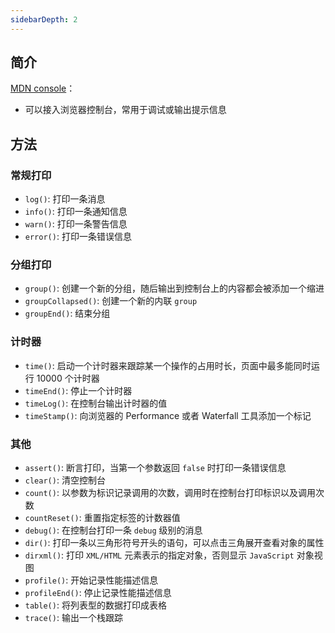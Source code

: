 ```yaml
---
sidebarDepth: 2
---
```


## 简介

[MDN console](https://developer.mozilla.org/zh-CN/docs/Web/API/Console)：

+ 可以接入浏览器控制台，常用于调试或输出提示信息

## 方法

### 常规打印

+ `log()`: 打印一条消息
+ `info()`: 打印一条通知信息
+ `warn()`: 打印一条警告信息
+ `error()`: 打印一条错误信息

### 分组打印

+ `group()`: 创建一个新的分组，随后输出到控制台上的内容都会被添加一个缩进
+ `groupCollapsed()`: 创建一个新的内联 `group`
+ `groupEnd()`: 结束分组

### 计时器

+ `time()`: 启动一个计时器来跟踪某一个操作的占用时长，页面中最多能同时运行 10000 个计时器
+ `timeEnd()`: 停止一个计时器
+ `timeLog()`: 在控制台输出计时器的值
+ `timeStamp()`: 向浏览器的 Performance 或者 Waterfall 工具添加一个标记

### 其他

+ `assert()`: 断言打印，当第一个参数返回 `false` 时打印一条错误信息
+ `clear()`: 清空控制台
+ `count()`: 以参数为标识记录调用的次数，调用时在控制台打印标识以及调用次数
+ `countReset()`: 重置指定标签的计数器值
+ `debug()`: 在控制台打印一条 `debug` 级别的消息
+ `dir()`: 打印一条以三角形符号开头的语句，可以点击三角展开查看对象的属性
+ `dirxml()`: 打印 `XML/HTML` 元素表示的指定对象，否则显示 `JavaScript` 对象视图
+ `profile()`: 开始记录性能描述信息
+ `profileEnd()`: 停止记录性能描述信息
+ `table()`: 将列表型的数据打印成表格
+ `trace()`: 输出一个栈跟踪